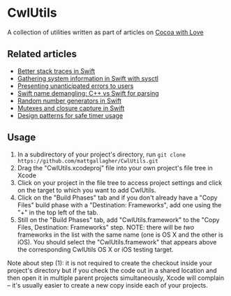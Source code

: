 # CwlUtils

A collection of utilities written as part of articles on [Cocoa with Love](http://cocoawithlove.com)

## Related articles

* [Better stack traces in Swift](https://cocoawithlove.com/blog/2016/02/28/stack-traces-in-swift.html)
* [Gathering system information in Swift with sysctl](https://www.cocoawithlove.com/blog/2016/03/08/swift-wrapper-for-sysctl.html)
* [Presenting unanticipated errors to users](https://www.cocoawithlove.com/blog/2016/04/14/error-recovery-attempter.html)
* [Swift name demangling: C++ vs Swift for parsing](https://www.cocoawithlove.com/blog/2016/05/01/swift-name-demangling.html)
* [Random number generators in Swift](https://www.cocoawithlove.com/blog/2016/05/19/random-numbers.html)
* [Mutexes and closure capture in Swift](https://www.cocoawithlove.com/blog/2016/06/02/threads-and-mutexes.html)
* [Design patterns for safe timer usage](https://www.cocoawithlove.com/blog/2016/07/30/timer-problems.html)

## Usage

1. In a subdirectory of your project's directory, run `git clone https://github.com/mattgallagher/CwlUtils.git`
2. Drag the "CwlUtils.xcodeproj" file into your own project's file tree in Xcode
3. Click on your project in the file tree to access project settings and click on the target to which you want to add CwlUtils.
4. Click on the "Build Phases" tab and if you don't already have a "Copy Files" build phase with a "Destination: Frameworks", add one using the "+" in the top left of the tab.
5. Still on the "Build Phases" tab, add "CwlUtils.framework" to the "Copy Files, Destination: Frameworks" step. NOTE: there will be *two* frameworks in the list with the same name (one is OS X and the other is iOS). You should select the "CwlUtils.framework" that appears above the corresponding CwlUtils OS X or iOS testing target.

Note about step (1): it is not required to create the checkout inside your project's directory but if you check the code out in a shared location and then open it in multiple parent projects simultaneously, Xcode will complain – it's usually easier to create a new copy inside each of your projects.
